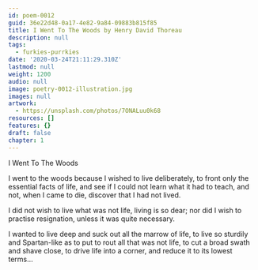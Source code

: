 ```yaml
---
id: poem-0012
guid: 36e22d48-0a17-4e82-9a84-09883b815f85
title: I Went To The Woods by Henry David Thoreau
description: null
tags:
  - furkies-purrkies
date: '2020-03-24T21:11:29.310Z'
lastmod: null
weight: 1200
audio: null
image: poetry-0012-illustration.jpg
images: null
artwork:
  - https://unsplash.com/photos/7ONALuu0k68
resources: []
features: {}
draft: false
chapter: 1
---
```


I Went To The Woods

I went to the woods because I wished to live deliberately, to front only the essential facts of life, and see if I could not learn what it had to teach, and not, when I came to die, discover that I had not lived.

I did not wish to live what was not life, living is so dear; nor did I wish to practise resignation, unless it was quite necessary.

I wanted to live deep and suck out all the marrow of life, to live so sturdily and Spartan-like as to put to rout all that was not life, to cut a broad swath and shave close, to drive life into a corner, and reduce it to its lowest terms...
